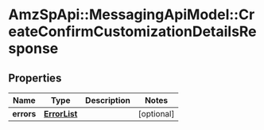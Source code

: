 # AmzSpApi::MessagingApiModel::CreateConfirmCustomizationDetailsResponse

## Properties
Name | Type | Description | Notes
------------ | ------------- | ------------- | -------------
**errors** | [**ErrorList**](ErrorList.md) |  | [optional] 

